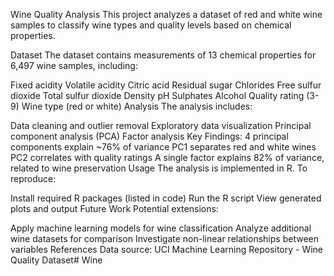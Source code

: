 Wine Quality Analysis
This project analyzes a dataset of red and white wine samples to classify wine types and quality levels based on chemical properties.

Dataset
The dataset contains measurements of 13 chemical properties for 6,497 wine samples, including:

Fixed acidity
Volatile acidity
Citric acid
Residual sugar
Chlorides
Free sulfur dioxide
Total sulfur dioxide
Density
pH
Sulphates
Alcohol
Quality rating (3-9)
Wine type (red or white)
Analysis
The analysis includes:

Data cleaning and outlier removal
Exploratory data visualization
Principal component analysis (PCA)
Factor analysis
Key Findings:
4 principal components explain ~76% of variance
PC1 separates red and white wines
PC2 correlates with quality ratings
A single factor explains 82% of variance, related to wine preservation
Usage
The analysis is implemented in R. To reproduce:

Install required R packages (listed in code)
Run the R script
View generated plots and output
Future Work
Potential extensions:

Apply machine learning models for wine classification
Analyze additional wine datasets for comparison
Investigate non-linear relationships between variables
References
Data source: UCI Machine Learning Repository - Wine Quality Dataset# Wine
 
